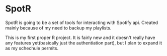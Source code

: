 # SpotR
SpotR is going to be a set of tools for interacting with Spotify api. Created mainly because of my need to backup my playlists.

This is my first proper R project. It is fairly new and it doesn't really have any features yet(basically just the authentiation part), but I plan to expand it as my schechule permits.
